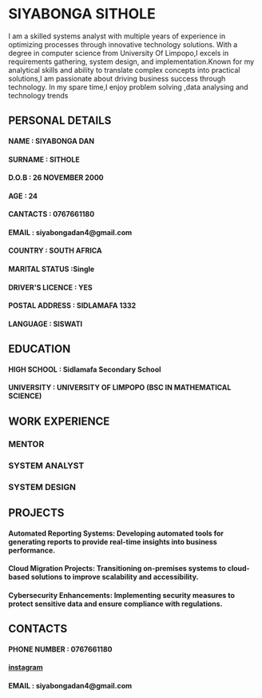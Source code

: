 # SIYABONGA SITHOLE
<section>
I am a skilled systems analyst with multiple years of experience in optimizing processes through innovative technology solutions. With a degree in computer science from  University Of Limpopo,I excels in requirements gathering, system design, and implementation.Known for my analytical skills and ability to translate complex concepts into practical solutions,I am passionate about driving business success through technology. In my spare time,I enjoy problem solving ,data analysing and technology trends  
</section>

<section> 
<h2>PERSONAL DETAILS</h2>
<h4> NAME : SIYABONGA DAN</h4>
<h4> SURNAME : SITHOLE </h4>
<h4> D.O.B : 26 NOVEMBER 2000 </h4>
<h4> AGE : 24 </h4>
<h4> CANTACTS : 0767661180</h4>
<h4> EMAIL : siyabongadan4@gmail.com </h4>
<h4> COUNTRY :  SOUTH AFRICA</h4>
<h4> MARITAL STATUS :Single </h4>
<h4> DRIVER'S LICENCE : YES </h4>
<h4> POSTAL ADDRESS : SIDLAMAFA 1332 </h4>
<h4> LANGUAGE : SISWATI </h4>
</section>

<section>
<h2> EDUCATION</h2>
<h4> HIGH SCHOOL : Sidlamafa Secondary School </h4>
<h4> UNIVERSITY : UNIVERSITY OF LIMPOPO (BSC IN MATHEMATICAL SCIENCE) </h4>
</section>

<section> 
<h2> WORK EXPERIENCE </h2>
<h3> MENTOR </h3>
<h3> SYSTEM ANALYST </h3>
<h3> SYSTEM DESIGN </h3>
</section>

<section> 
<h2>PROJECTS </h2>
<h4> Automated Reporting Systems: Developing automated tools for generating reports to provide real-time insights into business performance.  </h4> 

 <h4>Cloud Migration Projects: Transitioning on-premises systems to cloud-based solutions to improve scalability and accessibility. </h4>

 <h4>Cybersecurity Enhancements: Implementing security measures to protect sensitive data and ensure compliance with regulations. </h4>

</section

<section>
<h2> CONTACTS </h2>
<h4> PHONE NUMBER : 0767661180 <h4>
<a href="https://www.instagram.com/vindication_sithole" target="_blank">instagram</a> 
<h4> EMAIL :  siyabongadan4@gmail.com </h4>
</section>
